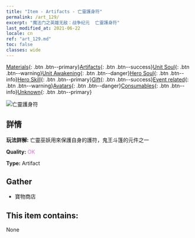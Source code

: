 ```yaml
---
title: "Item - Artifacts - 亡靈護身符"
permalink: /art_129/
excerpt: "魔法门之英雄无敌：战争纪元  亡靈護身符"
last_modified_at: 2021-06-22
locale: cn
ref: "art_129.md"
toc: false
classes: wide
---
```

 [Materials](/ItemsCN/){: .btn .btn--primary}[Artifacts](/ItemsCN/Artifacts/){: .btn .btn--success}[Unit Soul](/ItemsCN/UnitSoul/){: .btn .btn--warning}[Unit Awakening](/ItemsCN/UnitAwakening/){: .btn .btn--danger}[Hero Soul](/ItemsCN/HeroSoul/){: .btn .btn--info}[Hero Skill](/ItemsCN/HeroSkill/){: .btn .btn--primary}[Gift](/ItemsCN/Gift/){: .btn .btn--success}[Event related](/ItemsCN/Events/){: .btn .btn--warning}[Avatars](/ItemsCN/Avatars/){: .btn .btn--danger}[Consumables](/ItemsCN/Consumables/){: .btn .btn--info}[Unknown](/ItemsCN/Unknown/){: .btn .btn--primary}

 ![亡靈護身符](/images/t/artifact_40321.png)

## 詳情
 **玩法詳解:** 亡靈巫妖用來保護自身的護符，鬼王斗篷的元件之一

 **Quality:** <span style="color: #DA70D6">OK</span>

 **Type:** Artifact

## Gather

*    寶物商店 

## This item contains:

  None

